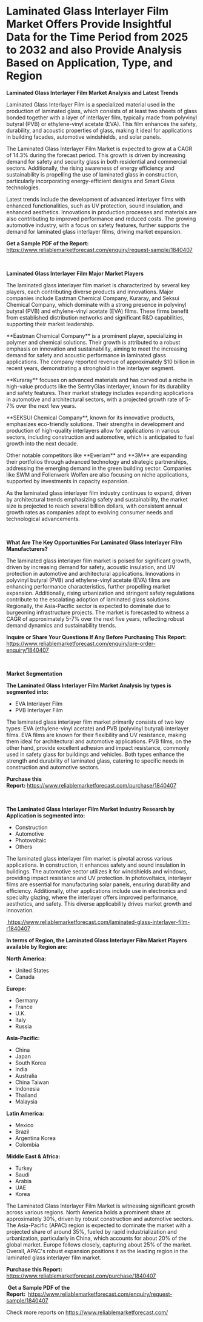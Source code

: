 <p><h1>Laminated Glass Interlayer Film Market Offers Provide Insightful Data for the Time Period from 2025 to 2032 and also Provide Analysis Based on Application, Type, and Region</h1></p><p><strong>Laminated Glass Interlayer Film Market Analysis and Latest Trends</strong></p>
<p><p>Laminated Glass Interlayer Film is a specialized material used in the production of laminated glass, which consists of at least two sheets of glass bonded together with a layer of interlayer film, typically made from polyvinyl butyral (PVB) or ethylene-vinyl acetate (EVA). This film enhances the safety, durability, and acoustic properties of glass, making it ideal for applications in building facades, automotive windshields, and solar panels.</p><p>The Laminated Glass Interlayer Film Market is expected to grow at a CAGR of 14.3% during the forecast period. This growth is driven by increasing demand for safety and security glass in both residential and commercial sectors. Additionally, the rising awareness of energy efficiency and sustainability is propelling the use of laminated glass in construction, particularly incorporating energy-efficient designs and Smart Glass technologies. </p><p>Latest trends include the development of advanced interlayer films with enhanced functionalities, such as UV protection, sound insulation, and enhanced aesthetics. Innovations in production processes and materials are also contributing to improved performance and reduced costs. The growing automotive industry, with a focus on safety features, further supports the demand for laminated glass interlayer films, driving market expansion.</p></p>
<p><strong>Get a Sample PDF of the Report:&nbsp;</strong> <a href="https://www.reliablemarketforecast.com/enquiry/request-sample/1840407?utm_campaign=1832&utm_medium=2&utm_source=Github&utm_content=ia&utm_term=03022025&utm_id=laminated-glass-interlayer-film">https://www.reliablemarketforecast.com/enquiry/request-sample/1840407</a></p>
<p>&nbsp;</p>
<p><strong>Laminated Glass Interlayer Film Major Market Players</strong></p>
<p><p>The laminated glass interlayer film market is characterized by several key players, each contributing diverse products and innovations. Major companies include Eastman Chemical Company, Kuraray, and Seksui Chemical Company, which dominate with a strong presence in polyvinyl butyral (PVB) and ethylene-vinyl acetate (EVA) films. These firms benefit from established distribution networks and significant R&D capabilities, supporting their market leadership.</p><p>**Eastman Chemical Company** is a prominent player, specializing in polymer and chemical solutions. Their growth is attributed to a robust emphasis on innovation and sustainability, aiming to meet the increasing demand for safety and acoustic performance in laminated glass applications. The company reported revenue of approximately $10 billion in recent years, demonstrating a stronghold in the interlayer segment.</p><p>**Kuraray** focuses on advanced materials and has carved out a niche in high-value products like the SentryGlas interlayer, known for its durability and safety features. Their market strategy includes expanding applications in automotive and architectural sectors, with a projected growth rate of 5-7% over the next few years.</p><p>**SEKSUI Chemical Company**, known for its innovative products, emphasizes eco-friendly solutions. Their strengths in development and production of high-quality interlayers allow for applications in various sectors, including construction and automotive, which is anticipated to fuel growth into the next decade.</p><p>Other notable competitors like **Everlam** and **3M** are expanding their portfolios through advanced technology and strategic partnerships, addressing the emerging demand in the green building sector. Companies like SWM and Folienwerk Wolfen are also focusing on niche applications, supported by investments in capacity expansion.</p><p>As the laminated glass interlayer film industry continues to expand, driven by architectural trends emphasizing safety and sustainability, the market size is projected to reach several billion dollars, with consistent annual growth rates as companies adapt to evolving consumer needs and technological advancements.</p></p>
<p>&nbsp;</p>
<p><strong>What Are The Key Opportunities For Laminated Glass Interlayer Film Manufacturers?</strong></p>
<p><p>The laminated glass interlayer film market is poised for significant growth, driven by increasing demand for safety, acoustic insulation, and UV protection in automotive and architectural applications. Innovations in polyvinyl butyral (PVB) and ethylene-vinyl acetate (EVA) films are enhancing performance characteristics, further propelling market expansion. Additionally, rising urbanization and stringent safety regulations contribute to the escalating adoption of laminated glass solutions. Regionally, the Asia-Pacific sector is expected to dominate due to burgeoning infrastructure projects. The market is forecasted to witness a CAGR of approximately 5-7% over the next five years, reflecting robust demand dynamics and sustainability trends.</p></p>
<p><strong>Inquire or Share Your Questions If Any Before Purchasing This Report:</strong> <a href="https://www.reliablemarketforecast.com/enquiry/pre-order-enquiry/1840407?utm_campaign=1832&utm_medium=2&utm_source=Github&utm_content=ia&utm_term=03022025&utm_id=laminated-glass-interlayer-film">https://www.reliablemarketforecast.com/enquiry/pre-order-enquiry/1840407</a></p>
<p>&nbsp;</p>
<p><strong>Market Segmentation</strong></p>
<p><strong>The Laminated Glass Interlayer Film Market Analysis by types is segmented into:</strong></p>
<p><ul><li>EVA Interlayer Film</li><li>PVB Interlayer Film</li></ul></p>
<p><p>The laminated glass interlayer film market primarily consists of two key types: EVA (ethylene-vinyl acetate) and PVB (polyvinyl butyral) interlayer films. EVA films are known for their flexibility and UV resistance, making them ideal for architectural and automotive applications. PVB films, on the other hand, provide excellent adhesion and impact resistance, commonly used in safety glass for buildings and vehicles. Both types enhance the strength and durability of laminated glass, catering to specific needs in construction and automotive sectors.</p></p>
<p><strong>Purchase this Report:&nbsp;</strong><a href="https://www.reliablemarketforecast.com/purchase/1840407?utm_campaign=1832&utm_medium=2&utm_source=Github&utm_content=ia&utm_term=03022025&utm_id=laminated-glass-interlayer-film">https://www.reliablemarketforecast.com/purchase/1840407</a></p>
<p>&nbsp;</p>
<p><strong>The Laminated Glass Interlayer Film Market Industry Research by Application is segmented into:</strong></p>
<p><ul><li>Construction</li><li>Automotive</li><li>Photovoltaic</li><li>Others</li></ul></p>
<p><p>The laminated glass interlayer film market is pivotal across various applications. In construction, it enhances safety and sound insulation in buildings. The automotive sector utilizes it for windshields and windows, providing impact resistance and UV protection. In photovoltaics, interlayer films are essential for manufacturing solar panels, ensuring durability and efficiency. Additionally, other applications include use in electronics and specialty glazing, where the interlayer offers improved performance, aesthetics, and safety. This diverse applicability drives market growth and innovation.</p></p>
<p><a href="https://www.reliablemarketforecast.com/laminated-glass-interlayer-film-r1840407?utm_campaign=1832&utm_medium=2&utm_source=Github&utm_content=ia&utm_term=03022025&utm_id=laminated-glass-interlayer-film">&nbsp;https://www.reliablemarketforecast.com/laminated-glass-interlayer-film-r1840407</a></p>
<p><strong>In terms of Region, the Laminated Glass Interlayer Film Market Players available by Region are:</strong></p>
<p>
    <p> <strong> North America: </strong>
        <ul>
            <li>United States</li>
            <li>Canada</li>
        </ul>
        </p> 
    <p> <strong> Europe: </strong>
        <ul>
            <li>Germany</li>
            <li>France</li>
            <li>U.K.</li>
            <li>Italy</li>
            <li>Russia</li>
        </ul>
        </p> 
    <p> <strong> Asia-Pacific: </strong>
        <ul>
            <li>China</li>
            <li>Japan</li>
            <li>South Korea</li>
            <li>India</li>
            <li>Australia</li>
            <li>China Taiwan</li>
            <li>Indonesia</li>
            <li>Thailand</li>
            <li>Malaysia</li>
        </ul>
        </p> 
    <p> <strong> Latin America: </strong>
        <ul>
            <li>Mexico</li>
            <li>Brazil</li>
            <li>Argentina Korea</li>
            <li>Colombia</li>
        </ul>
        </p> 
    <p> <strong> Middle East & Africa: </strong>
        <ul>
            <li>Turkey</li>
            <li>Saudi</li>
            <li>Arabia</li>
            <li>UAE</li>
            <li>Korea</li>
        </ul>
    </p>
    </p>
<p><p>The Laminated Glass Interlayer Film Market is witnessing significant growth across various regions. North America holds a prominent share at approximately 30%, driven by robust construction and automotive sectors. The Asia-Pacific (APAC) region is expected to dominate the market with a projected share of around 35%, fueled by rapid industrialization and urbanization, particularly in China, which accounts for about 20% of the global market. Europe follows closely, capturing about 25% of the market. Overall, APAC's robust expansion positions it as the leading region in the laminated glass interlayer film market.</p></p>
<p><strong>Purchase this Report: </strong><a href="https://www.reliablemarketforecast.com/purchase/1840407?utm_campaign=1832&utm_medium=2&utm_source=Github&utm_content=ia&utm_term=03022025&utm_id=laminated-glass-interlayer-film">https://www.reliablemarketforecast.com/purchase/1840407</a></p>
<p>&nbsp;<strong>Get a Sample PDF of the Report:&nbsp;&nbsp;</strong><a href="https://www.reliablemarketforecast.com/enquiry/request-sample/1840407?utm_campaign=1832&utm_medium=2&utm_source=Github&utm_content=ia&utm_term=03022025&utm_id=laminated-glass-interlayer-film">https://www.reliablemarketforecast.com/enquiry/request-sample/1840407</a></p>
<p><strong></strong></p>
<p>Check more reports on <a href="https://www.reliablemarketforecast.com/?utm_campaign=1832&utm_medium=2&utm_source=Github&utm_content=ia&utm_term=03022025&utm_id=laminated-glass-interlayer-film">https://www.reliablemarketforecast.com/</a></p>